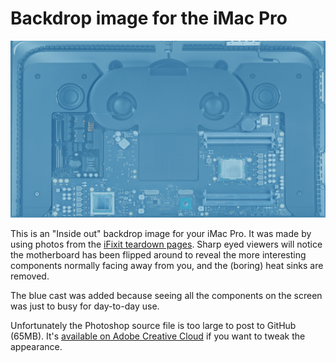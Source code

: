 # Backdrop image for the iMac Pro

![iMac background](iMacProInsides_backdrop.jpg)

This is an "Inside out" backdrop image for your iMac Pro. It was made by using photos from the [iFixit teardown pages](https://www.ifixit.com/Teardown/iMac+Pro+Teardown/101807). Sharp eyed viewers will notice the motherboard has been flipped around to reveal the more interesting components normally facing away from you, and the (boring) heat sinks are removed.

The blue cast was added because seeing all the components on the screen was just to busy for day-to-day use.

Unfortunately the Photoshop source file is too large to post to GitHub (65MB). It's [available on Adobe Creative Cloud](https://shared-assets.adobe.com/link/0b0be05b-f5a4-47db-6a93-1dfccbe14e4c) if you want to tweak the appearance.
